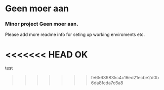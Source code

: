 # Geen moer aan

### Minor project Geen moer aan.

Please add more readme info for seting up working enviroments etc.

<<<<<<< HEAD
OK
=======
test
>>>>>>> fe65639835c4c16ed21ecbe2d0b6da8fcda7c6a8

